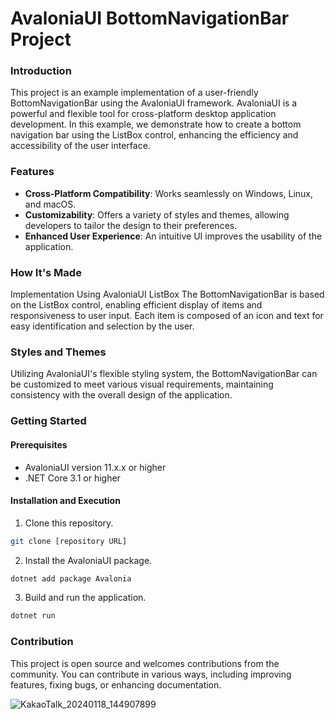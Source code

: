 # AvaloniaUI BottomNavigationBar Project
### Introduction
This project is an example implementation of a user-friendly BottomNavigationBar using the AvaloniaUI framework. AvaloniaUI is a powerful and flexible tool for cross-platform desktop application development. In this example, we demonstrate how to create a bottom navigation bar using the ListBox control, enhancing the efficiency and accessibility of the user interface.

### Features
- **Cross-Platform Compatibility**: Works seamlessly on Windows, Linux, and macOS.
- **Customizability**: Offers a variety of styles and themes, allowing developers to tailor the design to their preferences.
- **Enhanced User Experience**: An intuitive UI improves the usability of the application.
### How It's Made
Implementation Using AvaloniaUI ListBox
The BottomNavigationBar is based on the ListBox control, enabling efficient display of items and responsiveness to user input. Each item is composed of an icon and text for easy identification and selection by the user.

### Styles and Themes
Utilizing AvaloniaUI's flexible styling system, the BottomNavigationBar can be customized to meet various visual requirements, maintaining consistency with the overall design of the application.

### Getting Started
#### Prerequisites
- AvaloniaUI version 11.x.x or higher
- .NET Core 3.1 or higher
#### Installation and Execution
1. Clone this repository.
``` bash
git clone [repository URL]
```
2. Install the AvaloniaUI package.
```csharp
dotnet add package Avalonia
```
3. Build and run the application.
```csharp
dotnet run
```
### Contribution
This project is open source and welcomes contributions from the community. You can contribute in various ways, including improving features, fixing bugs, or enhancing documentation.

![KakaoTalk_20240118_144907899](https://github.com/lukewire129/AvaloniaNavigationBar/assets/54387261/1d2607c2-1ad6-42f5-af75-276e03f66855)
